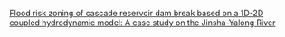 [Flood risk zoning of cascade reservoir dam break based on a 1D-2D coupled hydrodynamic model: A case study on the Jinsha-Yalong River](https://www.sciencedirect.com/science/article/pii/S002216942400951X)
